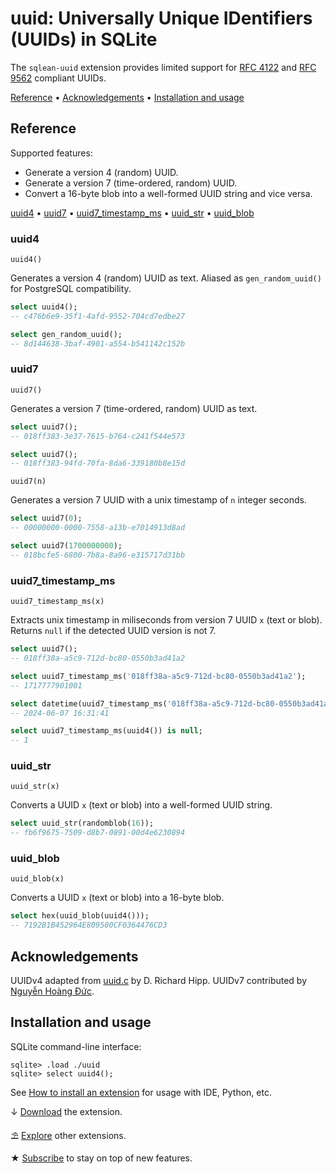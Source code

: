 # uuid: Universally Unique IDentifiers (UUIDs) in SQLite

The `sqlean-uuid` extension provides limited support for [RFC 4122](https://www.ietf.org/rfc/rfc4122.txt) and [RFC 9562](https://datatracker.ietf.org/doc/rfc9562/) compliant UUIDs.

[Reference](#reference) •
[Acknowledgements](#acknowledgements) •
[Installation and usage](#installation-and-usage)

## Reference

Supported features:

-   Generate a version 4 (random) UUID.
-   Generate a version 7 (time-ordered, random) UUID.
-   Convert a 16-byte blob into a well-formed UUID string and vice versa.

[uuid4](#uuid4) •
[uuid7](#uuid7) •
[uuid7_timestamp_ms](#uuid7_timestamp_ms) •
[uuid_str](#uuid_str) •
[uuid_blob](#uuid_blob)

### uuid4

```text
uuid4()
```

Generates a version 4 (random) UUID as text. Aliased as `gen_random_uuid()` for PostgreSQL compatibility.

```sql
select uuid4();
-- c476b6e9-35f1-4afd-9552-704cd7edbe27

select gen_random_uuid();
-- 8d144638-3baf-4901-a554-b541142c152b
```

### uuid7

```text
uuid7()
```

Generates a version 7 (time-ordered, random) UUID as text.

```sql
select uuid7();
-- 018ff383-3e37-7615-b764-c241f544e573

select uuid7();
-- 018ff383-94fd-70fa-8da6-339180b8e15d
```

```text
uuid7(n)
```

Generates a version 7 UUID with a unix timestamp of `n` integer seconds.

```sql
select uuid7(0);
-- 00000000-0000-7558-a13b-e7014913d8ad

select uuid7(1700000000);
-- 018bcfe5-6800-7b8a-8a96-e315717d31bb
```

### uuid7_timestamp_ms

```text
uuid7_timestamp_ms(x)
```

Extracts unix timestamp in miliseconds from version 7 UUID `x` (text or blob). Returns `null` if the detected UUID version is not 7.

```sql
select uuid7();
-- 018ff38a-a5c9-712d-bc80-0550b3ad41a2

select uuid7_timestamp_ms('018ff38a-a5c9-712d-bc80-0550b3ad41a2');
-- 1717777901001

select datetime(uuid7_timestamp_ms('018ff38a-a5c9-712d-bc80-0550b3ad41a2') / 1000, 'unixepoch');
-- 2024-06-07 16:31:41

select uuid7_timestamp_ms(uuid4()) is null;
-- 1
```

### uuid_str

```text
uuid_str(x)
```

Converts a UUID `x` (text or blob) into a well-formed UUID string.

```sql
select uuid_str(randomblob(16));
-- fb6f9675-7509-d8b7-0891-00d4e6230894
```

### uuid_blob

```text
uuid_blob(x)
```

Converts a UUID `x` (text or blob) into a 16-byte blob.

```sql
select hex(uuid_blob(uuid4()));
-- 7192B1B452964E809500CF0364476CD3
```

## Acknowledgements

UUIDv4 adapted from [uuid.c](https://sqlite.org/src/file/ext/misc/uuid.c) by D. Richard Hipp. UUIDv7 contributed by [Nguyễn Hoàng Đức](https://github.com/nghduc97).

## Installation and usage

SQLite command-line interface:

```
sqlite> .load ./uuid
sqlite> select uuid4();
```

See [How to install an extension](install.md) for usage with IDE, Python, etc.

↓ [Download](https://github.com/nalgeon/sqlean/releases/latest) the extension.

⛱ [Explore](https://github.com/nalgeon/sqlean) other extensions.

★ [Subscribe](https://antonz.org/subscribe/) to stay on top of new features.
